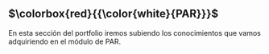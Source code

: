 ## **$\colorbox{red}{{\color{white}{PAR}}}$**

En esta sección del portfolio iremos subiendo los conocimientos que vamos adquiriendo en el módulo de PAR.